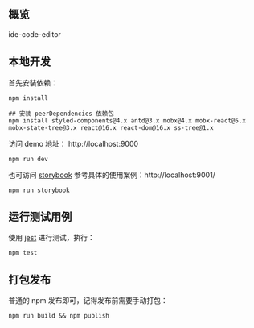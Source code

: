 ## 概览

ide-code-editor

## 本地开发

首先安装依赖：
```shell
npm install

## 安装 peerDependencies 依赖包
npm install styled-components@4.x antd@3.x mobx@4.x mobx-react@5.x mobx-state-tree@3.x react@16.x react-dom@16.x ss-tree@1.x
```

访问 demo 地址： http://localhost:9000
```shell
npm run dev
```

也可访问 [storybook](https://github.com/storybooks/storybook) 参考具体的使用案例：http://localhost:9001/
```shell
npm run storybook
```

## 运行测试用例

使用 [jest](https://jestjs.io) 进行测试，执行：

```shell
npm test
```

## 打包发布

普通的 npm 发布即可，记得发布前需要手动打包：

```shell
npm run build && npm publish
```

